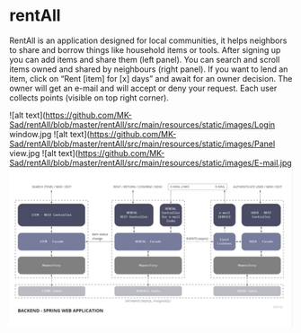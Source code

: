 # rentAll

RentAll is an application designed for local communities, it helps neighbors to share and borrow things like household items or tools.
After signing up you can add items and share them (left panel).
You can search and scroll items owned and shared by neighbours (right panel).
If you want to lend an item, click on “Rent [item] for [x] days” and await for an owner decision.
The owner will get an e-mail and will accept or deny your request.
Each user collects points (visible on top right corner).

![alt text](https://github.com/MK-Sad/rentAll/blob/master/rentAll/src/main/resources/static/images/Login window.jpg
![alt text](https://github.com/MK-Sad/rentAll/blob/master/rentAll/src/main/resources/static/images/Panel view.jpg
![alt text](https://github.com/MK-Sad/rentAll/blob/master/rentAll/src/main/resources/static/images/E-mail.jpg
![alt text](https://github.com/MK-Sad/rentAll/blob/master/Backend.jpg)

